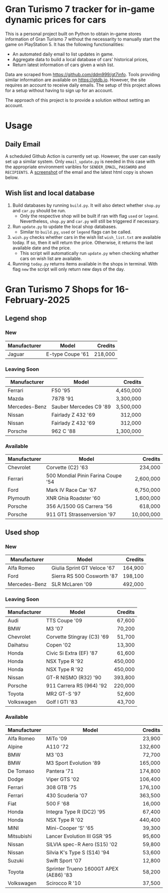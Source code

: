 # Gran Turismo 7 tracker for in-game dynamic prices for cars

This is a personal project built on Python to obtain in-game stores information of Gran Turismo 7 without the necessarity to manually start the game on PlayStation 5. It has the following functionalities:

- An automated daily email to list updates in game.
- Aggregate data to build a local database of cars' historical prices,
- Return latest information of cars given a wish list.

Data are scraped from https://github.com/ddm999/gt7info. Tools providing similar information are available on https://gtdb.io. However, the site requires an account to receive daily emails. The setup of this project allows for a setup without having to sign up for an account.

The approach of this project is to provide a solution without setting an account.

# Usage

## Daily Email

A scheduled Github Action is currently set up. However, the user can easily set up a similar system. Only `email_update.py` is needed in this case with the appropriate environment varibles for `SENDER_EMAIL`, `PASSWORD` and `RECIPIENTS`. A [screenshot](https://raw.githubusercontent.com/marcohoucheng/Gran-Turismo-7-Price-Tracker/main/data/email_screenshot.png) of the email and the latest html copy is shown below.

## Wish list and local database

1. Build databases by running `build.py`. It will also detect whether `shop.py` and `car.py` should be run.
    - Only the respective shop will be built if ran with flag `used` or `legend`. Nevertheless, `shop.py` and `car.py` will still be triggered if necessary.
2. Run `update.py` to update the local shop databases.
    - Similar to `build.py`, `used` or `legend` flags can be called.
3. `wish.py` checks whether cars in the wish list `wish_list.txt` are available today. If so, then it will return the price. Otherwise, it returns the last available date and the price.
    - This script will automatically run `update.py` when checking whather cars on wish list are available.
4. Running `today.py` returns items available in the shops in terminal. With flag `new` the script will only return new days of the day.


# Gran Turismo 7 Shops for 16-February-2025



## Legend shop

### New
 | Manufacturer | Model | Credits |
 | --- | --- | --: |
|Jaguar|E-type Coupe '61|218,000|

### Leaving Soon
 | Manufacturer | Model | Credits |
 | --- | --- | --: |
|Ferrari|F50 '95|4,450,000|
|Mazda|787B '91|3,300,000|
|Mercedes-Benz|Sauber Mercedes C9 '89|3,500,000|
|Nissan|Fairlady Z 432 '69|312,000|
|Nissan|Fairlady Z 432 '69|312,000|
|Porsche|962 C '88|1,300,000|

### Available
 | Manufacturer | Model | Credits |
 | --- | --- | --: |
|Chevrolet|Corvette (C2) '63|234,000|
|Ferrari|500 Mondial Pinin Farina Coupe '54|2,600,000|
|Ford|Mark IV Race Car '67|6,750,000|
|Plymouth|XNR Ghia Roadster '60|1,600,000|
|Porsche|356 A/1500 GS Carrera '56|618,000|
|Porsche|911 GT1 Strassenversion '97|10,000,000|


## Used shop

### New
 | Manufacturer | Model | Credits |
 | --- | --- | --: |
|Alfa Romeo|Giulia Sprint GT Veloce '67|164,900|
|Ford|Sierra RS 500 Cosworth '87|198,100|
|Mercedes-Benz|SLR McLaren '09|492,000|

### Leaving Soon
 | Manufacturer | Model | Credits |
 | --- | --- | --: |
|Audi|TTS Coupe '09|67,600|
|BMW|M3 '07|70,200|
|Chevrolet|Corvette Stingray (C3) '69|51,700|
|Daihatsu|Copen '02|13,300|
|Honda|Civic Si Extra (EF) '87|61,600|
|Honda|NSX Type R '92|450,000|
|Honda|NSX Type R '92|450,000|
|Nissan|GT-R NISMO (R32) '90|393,800|
|Porsche|911 Carrera RS (964) '92|220,000|
|Toyota|MR2 GT-S '97|52,600|
|Volkswagen|Golf I GTI '83|43,700|

### Available
 | Manufacturer | Model | Credits |
 | --- | --- | --: |
|Alfa Romeo|MiTo '09|23,900|
|Alpine|A110 '72|132,600|
|BMW|M3 '03|72,700|
|BMW|M3 Sport Evolution '89|165,000|
|De Tomaso|Pantera '71|174,800|
|Dodge|Viper GTS '02|106,400|
|Ferrari|308 GTB '75|176,100|
|Ferrari|430 Scuderia '07|363,500|
|Fiat|500 F '68|16,000|
|Honda|Integra Type R (DC2) '95|67,400|
|Honda|NSX Type R '02|440,400|
|MINI|Mini-Cooper 'S' '65|39,300|
|Mitsubishi|Lancer Evolution III GSR '95|95,600|
|Nissan|SILVIA spec-R Aero (S15) '02|59,800|
|Nissan|Silvia K's Type S (S14) '94|53,600|
|Suzuki|Swift Sport '07|12,800|
|Toyota|Sprinter Trueno 1600GT APEX (AE86) '83|58,200|
|Volkswagen|Scirocco R '10|37,500|
